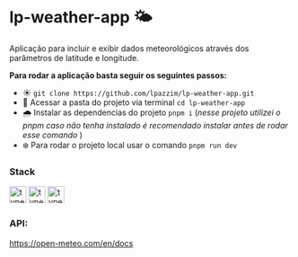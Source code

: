 # lp-weather-app 🌤️

Aplicação para incluir e exibir dados meteorológicos através dos parâmetros de latitude e longitude.

**Para rodar a aplicação basta seguir os seguintes passos:**

- ☀️ `git clone https://github.com/lpazzim/lp-weather-app.git`
- 🌙 Acessar a pasta do projeto via terminal `cd lp-weather-app`
- 🌧️ Instalar as dependencias do projeto `pnpm i` (_nesse projeto utilizei o pnpm caso não tenha instalado é recomendado instalar antes de rodar esse comando_ )
- ❄️ Para rodar o projeto local usar o comando `pnpm run dev`

### Stack

<img src="https://user-images.githubusercontent.com/25181517/183890598-19a0ac2d-e88a-4005-a8df-1ee36782fde1.png" width=30 alt="typescript">

<img src="https://user-images.githubusercontent.com/25181517/183897015-94a058a6-b86e-4e42-a37f-bf92061753e5.png" width=30 alt="typescript">

<img src="https://github.com/marwin1991/profile-technology-icons/assets/62091613/b40892ef-efb8-4b0e-a6b5-d1cfc2f3fc35" width=30 alt="typescript">

### API:

https://open-meteo.com/en/docs
